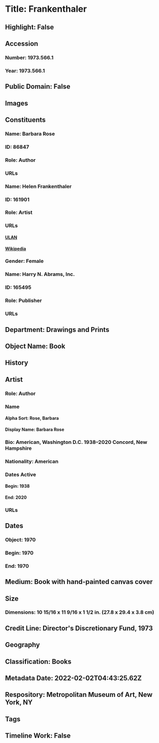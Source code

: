 # Title: Frankenthaler
## Highlight: False
## Accession
### Number: 1973.566.1
### Year: 1973.566.1
## Public Domain: False
## Images
## Constituents
### Name: Barbara Rose
### ID: 86847
### Role: Author
### URLs
### Name: Helen Frankenthaler
### ID: 161901
### Role: Artist
### URLs
#### [ULAN](http://vocab.getty.edu/page/ulan/500115813)
#### [Wikipedia](https://www.wikidata.org/wiki/Q235281)
### Gender: Female
### Name: Harry N. Abrams, Inc.
### ID: 165495
### Role: Publisher
### URLs
## Department: Drawings and Prints
## Object Name: Book
## History
## Artist
### Role: Author
### Name
#### Alpha Sort: Rose, Barbara
#### Display Name: Barbara Rose
### Bio: American, Washington D.C. 1938–2020 Concord, New Hampshire
### Nationality: American
### Dates Active
#### Begin: 1938
#### End: 2020
### URLs
## Dates
### Object: 1970
### Begin: 1970
### End: 1970
## Medium: Book with hand-painted canvas cover
## Size
### Dimensions: 10 15/16 x 11 9/16 x 1 1/2 in. (27.8 x 29.4 x 3.8 cm)
## Credit Line: Director's Discretionary Fund, 1973
## Geography
## Classification: Books
## Metadata Date: 2022-02-02T04:43:25.62Z
## Respository: Metropolitan Museum of Art, New York, NY
## Tags
## Timeline Work: False